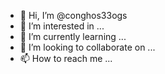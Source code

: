 - 👋 Hi, I’m @conghos33ogs
- 👀 I’m interested in ...
- 🌱 I’m currently learning ...
- 💞️ I’m looking to collaborate on ...
- 📫 How to reach me ...

<!---
conghos33ogs/conghos33ogs is a ✨ special ✨ repository because its `README.md` (this file) appears on your GitHub profile.
You can click the Preview link to take a look at your changes.
--->
